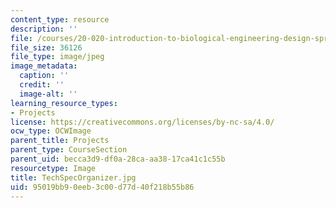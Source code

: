 ```yaml
---
content_type: resource
description: ''
file: /courses/20-020-introduction-to-biological-engineering-design-spring-2009/95019bb90eeb3c00d77d40f218b55b86_TechSpecOrganizer.jpg
file_size: 36126
file_type: image/jpeg
image_metadata:
  caption: ''
  credit: ''
  image-alt: ''
learning_resource_types:
- Projects
license: https://creativecommons.org/licenses/by-nc-sa/4.0/
ocw_type: OCWImage
parent_title: Projects
parent_type: CourseSection
parent_uid: becca3d9-df0a-28ca-aa38-17ca41c1c55b
resourcetype: Image
title: TechSpecOrganizer.jpg
uid: 95019bb9-0eeb-3c00-d77d-40f218b55b86
---
```

